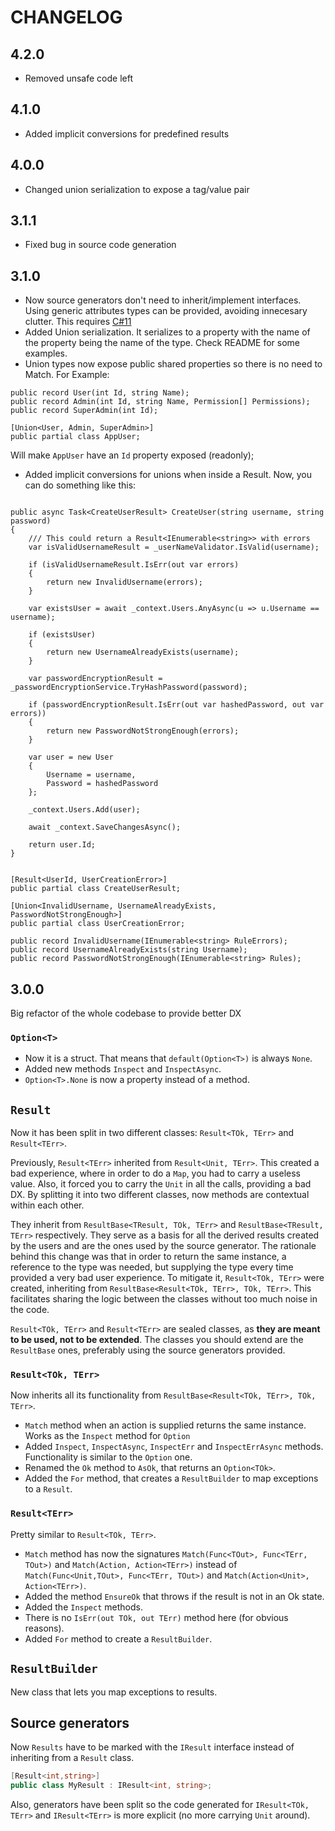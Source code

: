 # CHANGELOG

## 4.2.0
- Removed unsafe code left

## 4.1.0
- Added implicit conversions for predefined results

## 4.0.0
- Changed union serialization to expose a tag/value pair

## 3.1.1
- Fixed bug in source code generation

## 3.1.0
- Now source generators don't need to inherit/implement interfaces. Using generic attributes types can be provided, avoiding innecesary clutter. This requires [C#11](https://learn.microsoft.com/en-us/dotnet/csharp/advanced-topics/reflection-and-attributes/generics-and-attributes)
- Added Union serialization. It serializes to a property with the name of the property being the name of the type. Check README for some examples.
- Union types now expose public shared properties so there is no need to Match. For Example:
```Csharp
public record User(int Id, string Name);
public record Admin(int Id, string Name, Permission[] Permissions);
public record SuperAdmin(int Id);

[Union<User, Admin, SuperAdmin>]
public partial class AppUser;
```
Will make `AppUser` have an `Id` property exposed (readonly);
- Added implicit conversions for unions when inside a Result. Now, you can do something like this:
```Csharp

public async Task<CreateUserResult> CreateUser(string username, string password)
{
	/// This could return a Result<IEnumerable<string>> with errors
	var isValidUsernameResult = _userNameValidator.IsValid(username);

	if (isValidUsernameResult.IsErr(out var errors)
	{
	    return new InvalidUsername(errors);
	}

	var existsUser = await _context.Users.AnyAsync(u => u.Username == username);

	if (existsUser)
	{
		return new UsernameAlreadyExists(username);
	}

	var passwordEncryptionResult = _passwordEncryptionService.TryHashPassword(password);

	if (passwordEncryptionResult.IsErr(out var hashedPassword, out var errors))
	{
		return new PasswordNotStrongEnough(errors);
	}

	var user = new User
	{
		Username = username,
		Password = hashedPassword
	};

	_context.Users.Add(user);

	await _context.SaveChangesAsync();

	return user.Id;
}


[Result<UserId, UserCreationError>]
public partial class CreateUserResult;

[Union<InvalidUsername, UsernameAlreadyExists, PasswordNotStrongEnough>]
public partial class UserCreationError;

public record InvalidUsername(IEnumerable<string> RuleErrors);
public record UsernameAlreadyExists(string Username);
public record PasswordNotStrongEnough(IEnumerable<string> Rules);
```

## 3.0.0
Big refactor of the whole codebase to provide better DX
### `Option<T>`
- Now it is a struct. That means that `default(Option<T>)` is always `None`.
- Added new methods `Inspect` and `InspectAsync`.
- `Option<T>.None` is now a property instead of a method.

## `Result`
Now it has been split in two different classes: `Result<TOk, TErr>` and `Result<TErr>`. 

Previously, `Result<TErr>` inherited from `Result<Unit, TErr>`. This created a bad experience, where in order to do a `Map`, you had to carry a useless value. Also, it forced you to carry the `Unit` in all the calls, providing a bad DX. By splitting it into two different classes, now methods are contextual within each other.

They inherit from `ResultBase<TResult, TOk, TErr>` and `ResultBase<TResult, TErr>` respectively. They serve as a basis for all the derived results created by the users and are the ones used by the source generator. The rationale behind this change was that in order to return the same instance, a reference to the type was needed, but supplying the type every time provided a very bad user experience. To mitigate it, `Result<TOk, TErr>` were created, inheriting from `ResultBase<Result<TOk, TErr>, TOk, TErr>`. This facilitates sharing the logic between the classes without too much noise in the code.

`Result<TOk, TErr>` and `Result<TErr>` are sealed classes, as **they are meant to be used, not to be extended**. The classes you should extend are the `ResultBase` ones, preferably using the source generators provided.

### `Result<TOk, TErr>`
Now inherits all its functionality from `ResultBase<Result<TOk, TErr>, TOk, TErr>`.

- `Match` method when an action is supplied returns the same instance. Works as the `Inspect` method for `Option`
- Added `Inspect`, `InspectAsync`, `InspectErr` and `InspectErrAsync` methods. Functionality is similar to the `Option` one.
- Renamed the `Ok` method to `AsOk`, that returns an `Option<TOk>`.
- Added the `For` method, that creates a `ResultBuilder` to map exceptions to a `Result`.

### `Result<TErr>`
Pretty similar to `Result<TOk, TErr>`.

- `Match` method has now the signatures `Match(Func<TOut>, Func<TErr, TOut>)` and `Match(Action, Action<TErr>)` instead of `Match(Func<Unit,TOut>, Func<TErr, TOut>)` and `Match(Action<Unit>, Action<TErr>)`.
- Added the method `EnsureOk` that throws if the result is not in an Ok state.
- Added the `Inspect` methods.
- There is no `IsErr(out TOk, out TErr)` method here (for obvious reasons).
- Added `For` method to create a `ResultBuilder`.

## `ResultBuilder`
New class that lets you map exceptions to results.

## Source generators
Now `Results` have to be marked with the `IResult` interface instead of inheriting from a `Result` class.
```csharp
[Result<int,string>]
public class MyResult : IResult<int, string>;
```
Also, generators have been split so the code generated for `IResult<TOk, TErr>` and `IResult<TErr>` is more explicit (no more carrying `Unit` around).